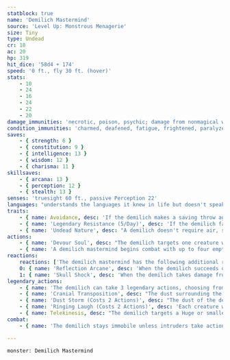 ```yaml
---
statblock: true
name: 'Demilich Mastermind'
source: 'Level Up: Monstrous Menagerie'
size: Tiny
type: Undead
cr: 18
ac: 20
hp: 319
hit_dice: '58d4 + 174'
speed: '0 ft., fly 30 ft. (hover)'
stats:
    - 10
    - 24
    - 16
    - 24
    - 22
    - 20
damage_immunities: 'necrotic, poison, psychic; damage from nonmagical weapons'
condition_immunities: 'charmed, deafened, fatigue, frightened, paralyzed, petrified, poisoned, prone, stunned'
saves:
    - { strength: 6 }
    - { constitution: 9 }
    - { intelligence: 13 }
    - { wisdom: 12 }
    - { charisma: 11 }
skillsaves:
    - { arcana: 13 }
    - { perception: 12 }
    - { stealth: 13 }
senses: 'truesight 60 ft., passive Perception 22'
languages: "understands the languages it knew in life but doesn't speak"
traits:
    - { name: Avoidance, desc: 'If the demilich makes a saving throw against an effect that deals half damage on a success, it takes no damage on a success and half damage on a failure.' }
    - { name: 'Legendary Resistance (5/Day)', desc: 'If the demilich fails a saving throw, it can choose to succeed instead. When it does so, one of the five tiny warding gems set on its forehead or teeth shatters.' }
    - { name: 'Undead Nature', desc: "A demilich doesn't require air, sustenance, or sleep." }
actions:
    - { name: 'Devour Soul', desc: "The demilich targets one creature within 120 feet, forcing it to make a DC 17 Wisdom saving throw. On a success, or if all the large soul gems on the demilich's skull are occupied, the creature takes 40 necrotic damage, and the demilich regains the same number of hit points. If the target fails its saving throw and there is at least one unoccupied soul gem on the demilich's skull, the demilich regains 40 hit points, and the target dies instantly. Its soul is trapped in a soul gem on the demilich's skull, visible as a tiny, creature-shaped mote of light. While its soul is trapped, a creature can't be restored to life by any means. A soul that remains in a soul gem for 30 days is destroyed forever. If the demilich is defeated and a soul gem crushed, the creature is restored to life if its body is within 100 miles. A creature that succeeds on a saving throw against this effect is immune to it for 24 hours." }
    - { name: 'A demilich mastermind begins combat with up to four empty soul gems', desc: '' }
reactions:
    reactions: ['The demilich mastermind has the following additional reactions, which it can use only while bloodied:']
    0: { name: 'Reflection Arcane', desc: 'When the demilich succeeds on a saving throw against a spell targeting it, it forces the spell to also target another creature within 30 feet.' }
    1: { name: 'Skull Shock', desc: 'When the demilich takes damage from a melee attack, the attacker takes 42 (12d6) lightning damage.' }
legendary_actions:
    - { name: 'The demilich can take 3 legendary actions, choosing from the options below', desc: "Only one legendary action can be used at a time and only at the end of another creature's turn. The demilich regains spent legendary actions at the start of its turn." }
    - { name: 'Cranial Transposition', desc: "The dust surrounding the demilich falls to the ground. The demilich and a nonmagical, unattended skull within 30 teleport, switching places. Until the demilich moves or attacks, it is indistinguishable from a nonmagical skull, and the dust composing the demilich's wraithlike body doesn't reform around it." }
    - { name: 'Dust Storm (Costs 2 Actions)', desc: "The dust of the demilich's body swirls in a 30-foot radius around the demilich. Each creature in the area makes a DC 17 Constitution saving throw. On a failure, the creature takes 21 (6d6) necrotic damage and is blinded until the end of its next turn. The demilich then moves up to its speed." }
    - { name: 'Ringing Laugh (Costs 2 Actions)', desc: 'Each creature within 60 feet that can hear the demilich makes a DC 17 Wisdom saving throw. On a failure, a creature is frightened until the end of its next turn.' }
    - { name: Telekinesis, desc: "The demilich targets a Huge or smaller creature or an object weighing up to 1,000 pounds within 60 feet. If the target is a creature, it must succeed on a DC 17 Strength saving throw. Otherwise, the demilich moves the target up to 30 feet in any direction, including up. If another creature or object stops the target's movement, both take 10 (3d6) bludgeoning damage. At the end of this movement, the target falls if it is still in the air, taking falling damage as normal." }
combat:
    - { name: 'The demilich stays immobile unless intruders take actions that threaten it or its treasure hoard', desc: "It then flies into the air, taking care to stay at least 50 feet above enemies. It uses Devour Soul on each of its turns, targeting its biggest threat. It uses Telekinesis and Ringing Laugh when it's able to do so from a distance. If creatures are within 30 feet of it, it uses Dust Storm and tries to move away. When reduced to 40 hit points or fewer, it uses Cranial Transposition to swap places with a decoy skull (if one is available) to give the impression that it has been defeated. It will not willingly leave its lair." }

---
```

```statblock
monster: Demilich Mastermind
```
